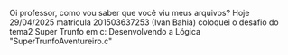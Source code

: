 Oi professor, como vou saber que você viu meus arquivos?
Hoje 29/04/2025 matricula 201503637253 (Ivan Bahia) coloquei o desafio do tema2 Super Trunfo em c: Desenvolvendo a Lógica "SuperTrunfoAventureiro.c"
